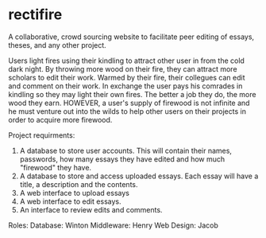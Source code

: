 # rectifire
A collaborative, crowd sourcing website to facilitate peer editing of essays, theses, and any other project. 



Users light fires using their kindling to attract other user in from the cold dark night. By throwing more wood on their fire, they can attract more scholars to edit their work. Warmed by their fire, their collegues can edit and comment on their work. In exchange the user pays his comrades in kindling so they may light their own fires. The better a job they do, the more wood they earn. HOWEVER, a user's supply of firewood is not infinite and he must venture out into the wilds to help other users on their projects in order to acquire more firewood. 


Project requirments:
  1. A database to store user accounts. This will contain their names, passwords, how many essays they have edited and how much "firewood" they have. 
  2. A database to store and access uploaded essays. Each essay will have a title, a description and the contents.
  3. A web interface to upload essays
  4. A web interface to edit essays.
  4. An interface to review edits and comments.
  
Roles:
  Database: Winton
  Middleware: Henry
  Web Design: Jacob
